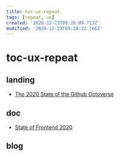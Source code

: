 ```yaml
---
title: toc-ux-repeat
tags: [repeat, ux]
created: '2020-12-23T09:26:09.713Z'
modified: '2020-12-23T09:28:22.766Z'
---
```


# toc-ux-repeat

## landing

- [The 2020 State of the Github Octoverse](https://octoverse.github.com/)

## doc

- [State of Frontend 2020](https://tsh.io/state-of-frontend/)

## blog
